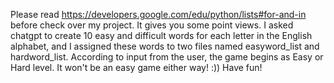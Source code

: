 Please read https://developers.google.com/edu/python/lists#for-and-in before check over my project. It gives you some point views.
I asked chatgpt to create 10 easy and difficult words for each letter in the English alphabet, and I assigned these words to two files named easyword_list and hardword_list.
According to input from the user, the game begins as Easy or Hard level.
It won't be an easy game either way! :))
Have fun!
